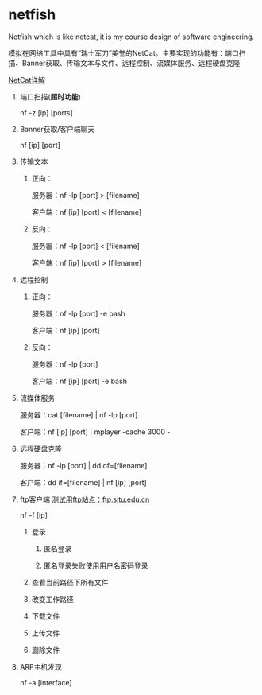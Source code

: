 # netfish
Netfish which is like netcat, it is my course design of software engineering.

模拟在网络工具中具有“瑞士军刀”美誉的NetCat。主要实现的功能有：端口扫描、Banner获取、传输文本与文件、远程控制、流媒体服务、远程硬盘克隆

[NetCat详解](https://blog.csdn.net/fageweiketang/article/details/82833193)

1. 端口扫描(**超时功能**)

   nf -z [ip] [ports]

2. Banner获取/客户端聊天

   nf [ip] [port]

3. 传输文本

   1. 正向：

      服务器：nf -lp [port] > [filename]

      客户端：nf [ip] [port] < [filename]

   2. 反向：

      服务器：nf -lp [port] < [filename]

      客户端：nf [ip] [port] > [filename]

4. 远程控制

   1. 正向：

      服务器：nf -lp [port] -e bash

      客户端：nf [ip] [port]

   2. 反向：

      服务器：nf -lp [port]

      客户端：nf [ip] [port] -e bash

5. 流媒体服务

   服务器：cat [filename] | nf -lp [port]

   客户端：nf [ip] [port] | mplayer -cache 3000 -

6. 远程硬盘克隆

   服务器：nf -lp [port] | dd of=[filename]

   客户端：dd if=[filename] | nf [ip] [port]

7. ftp客户端 [测试用ftp站点：ftp.sjtu.edu.cn](ftp://ftp.sjtu.edu.cn)

   nf -f [ip]

   1. 登录

      1. 匿名登录

      2. 匿名登录失败使用用户名密码登录

   2. 查看当前路径下所有文件

   3. 改变工作路径

   4. 下载文件

   5. 上传文件

   6. 删除文件

8. ARP主机发现

   nf -a [interface]
